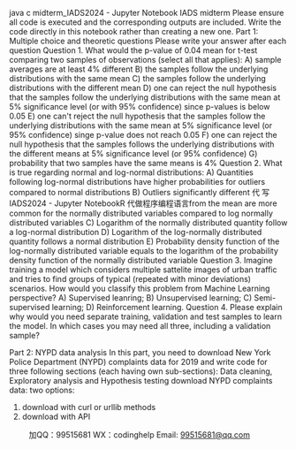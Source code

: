 java c
midterm_IADS2024 - Jupyter Notebook
IADS midterm
Please ensure all code is executed and the corresponding outputs are included. Write the code directly in this notebook rather than creating a new one.
Part 1: Multiple choice and theoretic questions
Please write your answer after each question
Question 1. What would the p-value of 0.04 mean for t-test comparing two samples of observations (select all that applies):
A) sample averages are at least 4% different
B) the samples follow the underlying distributions with the same mean
C) the samples follow the underlying distributions with the different mean
D) one can reject the null hypothesis that the samples follow the underlying distributions with the same mean at 5% significance level (or with 95% confidence) since p-values is below 0.05
E) one can't reject the null hypothesis that the samples follow the underlying distributions with the same mean at 5% significance level (or 95% confidence) singe p-value does not reach 0.05
F) one can reject the null hypothesis that the samples follows the underlying distributions with the different means at 5% significance level (or 95% confidence)
G) probability that two samples have the same means is 4%
Question 2. What is true regarding normal and log-normal distributions:
A) Quantities following log-normal distributions have higher probabilities for outliers compared to normal distributions
B) Outliers significantly different 代 写IADS2024 - Jupyter NotebookR
代做程序编程语言from the mean are more common for the normally distributed variables compared to log normally distributed variables
C) Logarithm of the normally distributed quantity follow a log-normal distribution
D) Logarithm of the log-normally distributed quantity follows a normal distribution
E) Probability density function of the log-normally distributed variable equals to the logarithm of the probability density function of the normally distributed variable
Question 3.
Imagine training a model which considers multiple sattelite images of urban traffic and tries to find groups of typical (repeated with minor deviations) scenarios. How would you classify this problem from Machine Learning perspective?
A) Supervised leanring;
B) Unsupervised learning;
C) Semi-supervised learning;
D) Reinforcement learning.
Question 4.
Please explain why would you need separate training, validation and test samples to learn the model. In which cases you may need all three, including a validation sample?


Part 2: NYPD data analysis
In this part, you need to download New York Police Department (NYPD) complaints data for 2019 and write code for three following sections (each having own sub-sections): Data cleaning, Exploratory analysis and Hypothesis testing
download NYPD complaints data:
two options:
1. download with curl or urllib methods
2. download with API









         
加QQ：99515681  WX：codinghelp  Email: 99515681@qq.com
